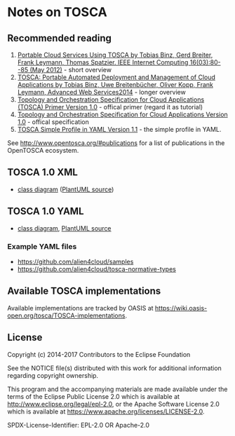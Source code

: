 # Notes on TOSCA

## Recommended reading

1. [Portable Cloud Services Using TOSCA by Tobias Binz, Gerd Breiter, Frank Leymann, Thomas Spatzier. IEEE Internet Computing 16(03):80--85 (May 2012)](http://doi.org/10.1109/MIC.2012.43) - short overview
2. [TOSCA: Portable Automated Deployment and Management of Cloud Applications by Tobias Binz, Uwe Breitenbücher, Oliver Kopp, Frank Leymann, Advanced Web Services2014](http://doi.org/10.1007/978-1-4614-7535-4_22) - longer overview
3. [Topology and Orchestration Specification for Cloud Applications (TOSCA) Primer Version 1.0](http://docs.oasis-open.org/tosca/tosca-primer/v1.0/tosca-primer-v1.0.html) - offical primer (regard it as tutorial)
4. [Topology and Orchestration Specification for Cloud Applications Version 1.0](http://docs.oasis-open.org/tosca/TOSCA/v1.0/os/TOSCA-v1.0-os.html) - offical specification
5. [TOSCA Simple Profile in YAML Version 1.1](http://docs.oasis-open.org/tosca/TOSCA-Simple-Profile-YAML/v1.1/TOSCA-Simple-Profile-YAML-v1.1.html) - the simple profile in YAML.

See <http://www.opentosca.org/#publications> for a list of publications in the OpenTOSCA ecosystem.


## TOSCA 1.0 XML

- [class diagram](TOSCA-v1.0-os-class-diagram.pdf) ([PlantUML source](TOSCA-v1.0-os-class-diagram.plantuml))


## TOSCA 1.0 YAML

- [class diagram](TOSCA-Simple-Profile-in-YAML-v1.0-os-class-diagram.pdf), [PlantUML source](TOSCA-Simple-Profile-in-YAML-v1.0-os-class-diagram.plantuml)


### Example YAML files

* <https://github.com/alien4cloud/samples>
* <https://github.com/alien4cloud/tosca-normative-types>


## Available TOSCA implementations

Available implementations are tracked by OASIS at <https://wiki.oasis-open.org/tosca/TOSCA-implementations>.


## License

Copyright (c) 2014-2017 Contributors to the Eclipse Foundation

See the NOTICE file(s) distributed with this work for additional
information regarding copyright ownership.

This program and the accompanying materials are made available under the
terms of the Eclipse Public License 2.0 which is available at
http://www.eclipse.org/legal/epl-2.0, or the Apache Software License 2.0
which is available at https://www.apache.org/licenses/LICENSE-2.0.

SPDX-License-Identifier: EPL-2.0 OR Apache-2.0
